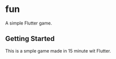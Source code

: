 # fun

A simple Flutter game.

## Getting Started

This is a smple game made in 15 minute wit Flutter.
